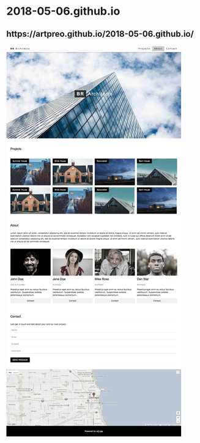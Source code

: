 # 2018-05-06.github.io
<h2>https://artpreo.github.io/2018-05-06.github.io/</h2>
<img src="assets/first.png" alt="how has to look this web page">
